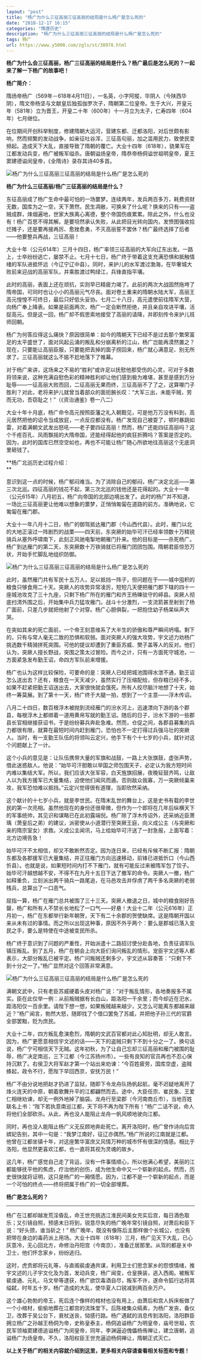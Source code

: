 ```yaml
---
layout: "post"
title: "杨广为什么三征高丽三征高丽的结局是什么杨广是怎么死的"
date: "2018-12-17 16:15"
categories: "隋唐历史"
description: "杨广为什么三征高丽三征高丽的结局是什么杨广是怎么死的"
tags: 杨广
url: https://www.y5000.com/zgls/st/38978.html
---
```






**杨广为什么会三征高丽，杨广三征高丽的结局是什么？杨广最后是怎么死的？一起来了解一下杨广的故事吧！**

 **杨广简介：**

隋炀帝杨广（569年－618年4月11日），一名英，小字阿摐，华阴人（今陕西华阴），隋文帝杨坚与文献皇后独孤伽罗次子，隋朝第二位皇帝。生于大兴，开皇元年（581年）立为晋王，开皇二十年（600年）十一月立为太子，仁寿四年（604年）七月继位。

在位期间开创科举制度，修建隋朝大运河，营建东都、迁都洛阳，对后世颇有影响，然而频繁的发动战争，如亲征吐谷浑，三征高句丽，加之滥用民力，致使民变频起。造成天下大乱，直接导致了隋朝的覆亡。大业十四年（618年），骁果军在江都发动兵变，杨广被叛军缢杀。唐朝谥炀皇帝，隋恭帝杨侗谥世祖明皇帝，夏王窦建德谥闵皇帝，《全隋诗》录存其诗40多首。

![杨广为什么三征高丽三征高丽的结局是什么杨广是怎么死的](https://img.y5000.com/uploads/allimg/181219/f2f73c2c356598e2c37748b4c82e3217.jpg)

 **杨广为什么三征高丽/杨广三征高丽的结局是什么？**

东征高丽成了杨广生命中最可怕的一场噩梦。连续两年，发兵两百多万，耗费资财无数，国库为之一空，天下萧然，民生凋敝，可换来了什么呢？换来的只有——盗贼成群，烽烟遍地，世家大族离心离德，整个帝国伤痕累累。除此之外，什么也没有！杨广百思不得其解。是要坦然承认失败，从此把目光转向国内，发愤图强收拾烂摊子，还是要再接再厉、愈挫愈勇，不灭高丽誓不罢休？杨广最终选择了后者——他要整兵再战，三征高丽！

大业十年（公元614年）三月十四日，杨广率领三征高丽的大军向辽东出发。一路上，士卒纷纷逃亡，屡禁不止。七月十七日，杨广终于带着这支充满恐惧和抵触情绪的军队进抵怀远（今辽宁辽中县）。同时，来护儿的水军渡过渤海，在毕奢城大败前来迎战的高丽军队，并乘胜渡过鸭绿江，兵锋直指平壤。

此时的高丽，表面上还在顽抗，实则早已精疲力竭了。此前的两次大战固然拖垮了隋帝国，可同时也让小小的高丽元气尽丧。面对卷土重来的隋朝水陆大军，高丽王高元惶惶不可终日，最后只好低头妥协。七月二十八日，高元遣使前往隋军大营，向杨广奉上降表。如果是前面两次，杨广一定会断然拒绝，并且亲自攻进平壤，活捉高元。但是这一回，杨广却不假思索地接受了高丽的请降，并即刻传令来护儿班师回朝。

杨广为何答应得这么痛快？原因很简单：如今的隋朝天下已经不是过去那个繁荣富足的太平盛世了，面对风起云涌的叛乱和分崩离析的江山，杨广岂能再漠然置之？现在，只要能让高丽臣服，只要能把丢掉的面子捞回来，杨广就心满意足、别无所求了。三征高丽就这么不尴不尬地落下了帷幕。

对于杨广来讲，这场来之不易的“胜利”或许足以抚慰他那受伤的心灵，可对于多数将领来说，这种充满自慰色彩的精神胜利却让他们感到极为难堪，甚至是感到万分耻辱——一征高丽大败而回，二征高丽无果而终，三征高丽不了了之，这算哪门子胜利？对此，老将来护儿就曾当着部众的面扼腕长叹：“大军三出，未能平贼，劳而无功，吾窃耻之！”（《资治通鉴》卷一八二）

大业十年十月底，杨广命令高元按照臣藩之礼入朝觐见，可是他万万没有料到，高元居然把他的诏令当成放屁，一点反应都没有。杨广发现自己被耍了，顿时暴跳如雷，对着满朝文武发出怒吼——老子要四征高丽！然而，杨广还能四征高丽吗？这个千疮百孔、风雨飘摇的大隋帝国，还能经得起他的疯狂折腾吗？答案是否定的。因为，此时的国库已然空空如也，再也不可能让杨广随心所欲地往高丽这个无底洞里砸钱了。

 **杨广北巡历史过程介绍：  
**

意识到这一点的时候，杨广郁闷难当。为了消除自己的郁闷，杨广决定北巡——第三次北巡。四征高丽的钱花不起，第三次北巡的钱他还是花得起的。大业十一年（公元615年）八月初五，杨广向帝国的北部边境出发了。此时的杨广并不知道，一场比三征高丽更让他难以想象的噩梦，正悄悄匍匐在道路的前方。准确地说，它匍匐在雁门郡。

大业十一年八月十二日，杨广的御驾抵达雁门郡（今山西代县）。此时，雁门以北的大地正滚过一阵剧烈的战栗——四天前，东突厥的始毕可汗已经率领数十万精锐骑兵从塞外呼啸南下，此刻正风驰电掣地朝雁门扑来。他的目标是——杀死杨广。杨广到达雁门的第二天，东突厥数十万铁骑就已将雁门团团包围。隋朝君臣惊恐万状，开始手忙脚乱地组织防御。

![杨广为什么三征高丽三征高丽的结局是什么杨广是怎么死的](https://img.y5000.com/uploads/allimg/181219/7b0bf7988b2f8db90c88498c28b33199.jpg)

此时，虽然雁门共有军民十五万人，足以抵挡一阵子，但问题在于——城中囤积的粮食只够食用二十天。突厥人的攻势异常凌厉，短短几天便把雁门郡下辖的四十一座城池攻克了三十九座，只剩下杨广所在的雁门和齐王杨暕驻守的嵉县。突厥人彻底扫清外围之后，开始集中兵力猛攻雁门。战斗十分激烈，一支流箭甚至射到了杨广面前，只差几步就把他射了个对穿。杨广心胆俱裂，一把抱住幼子杨杲纵声大哭。

在突如其来的死亡面前，一个帝王刻意维系了大半生的骄傲和尊严瞬间坍塌。剩下的，只有与常人毫无二致的恐惧和软弱。面对突厥人的强大攻势，宇文述力劝杨广挑选数千精骑拼死突围。可他的提议却遭到了重臣苏威、樊子盖等人的反对。他们认为，突厥人擅长野战，突围之策太过冒险。而今之计，只有一方面死守城池，一方面紧急发布勤王诏，命四方军队前来增援。

杨广也认为这样比较保险，可要命的是：突厥人已经把城池围得水泄不通，勤王诏怎么送出去？还有，粮食在一天天减少，虽然实行了压缩配给，但存粮已经不多，如果不赶紧把勤王诏送出去，大家很快就会饿死。所有人绞尽脑汁地想了十天，始终一筹莫展。到了第十一天，杨广终于大腿一拍，想到了一个主意——浮木传诏。

八月二十四日，数百根浮木被抛到流经雁门的汾水河上，迅速漂向下游的各个郡县，每根浮木上都绑着一道用黄帛写就的勤王诏。随后的日子，汾水下游的一些郡县长官相继接获诏书，于是纷纷募兵奔赴急难。然而，仓促之间，各郡县募集的兵力都很有限，就算在最短时间内赶到雁门，恐怕也不一定打得过兵强马壮的突厥人。当时，有一支勤王队伍的将领叫云定兴，他手下有个十七岁的小兵，就针对这个问题献上了一计。

这个小兵的意见是：让队伍携带大量的军旗和战鼓，一路上大张旗鼓，虚张声势，借此迷惑敌人。他说：“始毕可汗胆敢以举国之师包围天子，必定认为我方短时间内难以集结大军。所以，我们应该大张军容，白天旌旗招展，夜晚钲鼓齐鸣，让敌人以为我方援军已大量集结，迫使他们闻风而遁。否则敌众我寡，万一突厥倾巢来攻，我军恐怕难以抵挡。”云定兴觉得很有道理，当即欣然采纳。

这个献计的十七岁小兵，就是李世民。在隋末乱世的舞台上，这是史书有载的李世民的第一次亮相。虽然他现在的身份还很卑微，但作为一个即将在几年后纵横天下的军事统帅，其见识和谋略已在此初露端倪。杨广除了浮木传诏外，还采纳近臣萧瑀（萧皇后之弟）的建议，派密使从小道潜行至突厥王庭，向义成公主（与突厥和亲的隋宗室女）求救。义成公主闻讯，马上给始毕可汗送了一封急报，上面写着：北方边境告急！

始毕可汗不太相信，却又不敢断然否定。因为连日来，已经有斥候不断汇报：隋朝东都及各郡援军已大量集结，并正往雁门方向迅速移动，前锋已进抵忻口（今山西忻县）。也就是说，如果短时间内打不下雁门，就有可能反过来被隋军包了饺子。始毕可汗越想越不安，不得不在九月十五日下达了撤军的命令。突厥人一撤，杨广如释重负，立刻派出两千骑兵一路尾追，在马邑攻击并俘虏了两千多名突厥的老弱残兵，总算出了一口恶气。

屈指一算，杨广在雁门总共被围了三十三天。突厥人撤退之日，城中的粮食刚好告罄，杨广和所有人不禁长长地松了一口气——好悬！大业十二年（公元616年）正月初一，杨广在东都举行新年朝贺，天下有二十余郡的贺使缺席。这是隋朝开国以来从未有过的事情。而之所以出现这种事，原因不外乎两个：要么是郡城已落入变民之手，要么是特使在中途被变民所杀。

杨广终于意识到了问题的严重性，开始派遣十二路招讨使分赴各地，负责征调军队镇压叛乱。到了五月，杨广在朝会上向大臣们询问叛乱的情形。宠臣宇文述等人都表示，大部分叛乱已被平定。杨广问叛贼还剩多少，宇文述从容奏答：“只剩下不到十分之一了。”杨广显然对这个回答非常满意。

![杨广为什么三征高丽三征高丽的结局是什么杨广是怎么死的](https://img.y5000.com/uploads/allimg/181219/6304eb9288ac68745c463619b1e01db1.jpg)

满朝文武中，只有老臣苏威硬着头皮对杨广说：“对于叛乱情形，各地奏报多不属实。臣在此仅举一例：从前叛贼据有长白山，距洛阳一千余里；而今却近在汜水，距洛阳仅一百余里。请陛下想一想，如果叛贼越来越少，又怎么可能离东都越来越近？”杨广闻言，勃然大怒，随即找了个借口罢免了苏威，并把他子孙三代的官爵全部罢黜，贬为庶民。

大业十二年，四方叛乱愈演愈烈，隋朝的文武百官都对此心知肚明，却无人敢言。因为，杨广更愿意相信宇文述的话——天下的盗贼只剩下不到十分之一了。换句话说，杨广宁可相信天下无贼。这年初秋，为了让自己忘却三征高丽和雁门被围的耻辱，杨广决定南巡，三下江都（今江苏扬州市）。一些有良知的官员再也不忍心保持沉默了。右侯卫大将军赵才第一个站出来劝谏：“今百姓疲劳，国库空虚，盗贼蜂起，政令不行，愿陛下早回西京，安抚万民！”

杨广不由分说地把赵才扔进了监狱，随即下令龙舟队扬帆起航，毫不迟疑地离开了烽火连天的中原，朝着歌舞升平的江都翩然而去。途中，大臣任宗、崔民象、王爱仁相继劝谏，却无一例外地掉了脑袋。龙舟行至梁郡（今河南商丘市），当地百姓联名上书：“陛下若执意南巡江都，天下将不再为陛下所有！”杨广二话不说，命人将他们全部砍杀。从此，再也没人能阻止龙舟一帆风顺地驶向江都。

同时，再也没人能阻止杨广义无反顾地奔赴死亡。离开洛阳时，杨广曾作诗向后宫嫔妃告别，其中一句是：“我梦江南好，征辽亦偶然。”杨广所说的江南就是江都。他曾在江都坐镇十年，对这座繁华富庶又风情万种的城市怀有很深的情感。相比于洛阳，他显然更喜欢江都，也一直将其视为灵魂的故乡。

这几年，杨广感觉自己走了背运，没有一件事情顺心，所以他满心希望，美丽的江都能够抚平他的焦虑，疗治他的创伤，成为他生命中又一个崭新的起点。然而，历史很快就将证明，这只是杨广的一厢情愿。因为，江都不是一个崭新的起点，而是一个可怕的终点——终将把属于杨广的一切全部埋葬。

 **杨广是怎么死的？**

 ****

杨广在江都却越发荒淫昏乱，命王世充挑选江淮民间美女充实后宫，每日酒色取乐；又引镜自照，预感末日将到，锐意尽失的杨广晚年常引镜自照，对萧后和臣下说：“好头颈，谁当斫之！”
杨广晚年，既没有像陈后主那样做个长城公，也没有把带在身边的毒药派上用场。大业十四年（618年）三月，杨广见天下大乱，已心灰意冷，无心回北方，命修治丹阳宫（今南京），准备迁居那里。从驾的都是关中卫士，他们怀念家乡，纷纷逃归。

这时，虎贲郎将元礼等，与直阁裴虔通共谋，利用卫士们思念家乡的怨恨情绪，推宇文述的儿子宇文化及为首，发动兵变，杨广闻变，仓皇换装，逃入西阁。被叛军裴虔通、元礼、马文举等逮获，杨广欲饮毒酒自尽，叛军不许，遂命令狐行达将其缢弑，时年五十岁。杨广造成的大乱，使华夏人口锐减到两百余万户。

这个雄心勃勃的帝王，死后连个像样的棺材也没有用上，由萧后和宫人拆床板做了一个小棺材，偷偷地葬在江都宫的流珠堂下。后陈棱集众缟素，为杨广发丧，备仪卫，改葬于吴公台下，衰杖送丧，恸感行路。杨广遇弑的消息传到洛阳，洛阳群臣拥立杨广之孙越王杨侗为帝，史称皇泰主，杨侗追谥杨广为明皇帝，庙号世祖，农民军领袖窦建德追谥杨广为闵皇帝，同年，李渊逼迫傀儡杨侑禅让，建立唐朝，追谥杨广为炀皇帝。不久，洛阳权臣王世充逼迫杨侗禅让，隋朝正式灭亡。

 **以上关于杨广的相关内容就介绍到这里，更多相关内容请查看相关标签和专题！**
